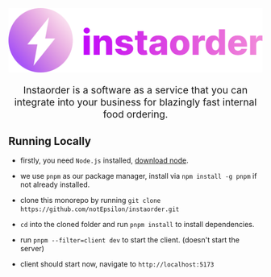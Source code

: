 <p align="center">
<img width="600" src="apps/client/src/assets/gh-logo.svg" alt="instaorder_logo" />
</p>

<p style="font-size: 1.2rem;" align="center">
Instaorder is a software as a service that you can integrate into your business for blazingly fast internal food ordering.
</p>

## Running Locally

- firstly, you need `Node.js` installed, [download node](https://nodejs.org).

- we use `pnpm` as our package manager, install via `npm install -g pnpm` if not already installed.

- clone this monorepo by running `git clone https://github.com/notEpsilon/instaorder.git`

- `cd` into the cloned folder and run `pnpm install` to install dependencies.

- run `pnpm --filter=client dev` to start the client. (doesn't start the server)

- client should start now, navigate to `http://localhost:5173`
